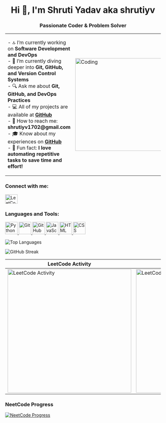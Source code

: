 <h1 align="center">Hi 👋, I'm Shruti Yadav aka shrutiyv</h1>
<h3 align="center">Passionate Coder & Problem Solver</h3>

<table>
  <tr>
    <td>
      <p>
        - 🔝 I’m currently working on <strong>Software Development and DevOps</strong><br>
        - 🌱 I’m currently diving deeper into <strong>Git, GitHub, and Version Control Systems</strong><br>
        - 🔍 Ask me about <strong>Git, GitHub, and DevOps Practices</strong><br>
        - 💻 All of my projects are available at <a href="https://github.com/shrutiyv"><strong>GitHub</strong></a><br>
        - 📧 How to reach me: <strong>shrutiyv1702@gmail.com</strong><br>
        - 🎓 Know about my experiences on <a href="https://github.com/shrutiyv"><strong>GitHub</strong></a><br>
        - 🚀 Fun fact: <strong>I love automating repetitive tasks to save time and effort!</strong>
      </p>
    </td>
    <td>
      <img src="https://cdn.dribbble.com/users/1059583/screenshots/4171367/coding-freak.gif" alt="Coding" width="300" />
    </td>
  </tr>
</table>

<h3>Connect with me:</h3>
<p>
  <a href="https://leetcode.com/u/shrutiLeetcodeMonster/" target="_blank">
    <img src="https://raw.githubusercontent.com/rahuldkjain/github-profile-readme-generator/master/src/images/icons/Social/leet-code.svg" alt="LeetCode" height="30" width="40" />
  </a>
</p>

<h3>Languages and Tools:</h3>
<p>
  <a href="https://www.python.org" target="_blank" rel="noreferrer">
    <img src="https://cdn.jsdelivr.net/gh/devicons/devicon/icons/python/python-original.svg" alt="Python" width="40" height="40" />
  </a>
  <a href="https://git-scm.com/" target="_blank" rel="noreferrer">
    <img src="https://cdn.jsdelivr.net/gh/devicons/devicon/icons/git/git-original.svg" alt="Git" width="40" height="40" />
  </a>
  <a href="https://github.com/" target="_blank" rel="noreferrer">
    <img src="https://cdn.jsdelivr.net/gh/devicons/devicon/icons/github/github-original.svg" alt="GitHub" width="40" height="40" />
  </a>
  <a href="https://developer.mozilla.org/en-US/docs/Web/JavaScript" target="_blank" rel="noreferrer">
    <img src="https://cdn.jsdelivr.net/gh/devicons/devicon/icons/javascript/javascript-original.svg" alt="JavaScript" width="40" height="40" />
  </a>
  <a href="https://developer.mozilla.org/en-US/docs/Web/HTML" target="_blank" rel="noreferrer">
    <img src="https://cdn.jsdelivr.net/gh/devicons/devicon/icons/html5/html5-original.svg" alt="HTML" width="40" height="40" />
  </a>
  <a href="https://developer.mozilla.org/en-US/docs/Web/CSS" target="_blank" rel="noreferrer">
    <img src="https://cdn.jsdelivr.net/gh/devicons/devicon/icons/css3/css3-original.svg" alt="CSS" width="40" height="40" />
  </a>
</p>

<p>
  <img src="https://github-readme-stats.vercel.app/api/top-langs?username=shrutiyv&show_icons=true&locale=en&layout=compact" alt="Top Languages" />
</p>

<p>
  <img src="https://github-readme-streak-stats.herokuapp.com/?user=shrutiyv" alt="GitHub Streak" />
</p>

| LeetCode Activity | LeetCode Heatmap |
|-------------------|-----------------|
| <img src="https://leetcard.jacoblin.cool/shrutiLeetcodeMonster?theme=dark&ext=activity" width="400" alt="LeetCode Activity" /> | <img src="https://leetcard.jacoblin.cool/shrutiLeetcodeMonster?theme=dark&ext=heatmap" width="400" alt="LeetCode Heatmap" /> |

<h3>NeetCode Progress</h3>
<p>
  <a href="https://neetcode.io/practice" target="_blank">
    <img src="https://img.shields.io/badge/NeetCode-Progress-blue?style=for-the-badge&logo=leetcode" alt="NeetCode Progress" />
  </a>
</p>
